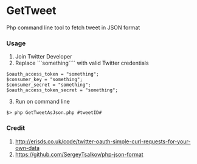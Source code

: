 GetTweet
=========

Php command line tool to fetch tweet in JSON format
  
### Usage ### 
1. Join Twitter Developer
2. Replace ```something```` with valid Twitter credentials
````
$oauth_access_token = "something";
$consumer_key = "something";
$consumer_secret = "something";
$oauth_access_token_secret = "something";
````
3. Run on command line
````
$> php GetTweetAsJson.php #tweetID#
````

### Credit ###
1. http://erisds.co.uk/code/twitter-oauth-simple-curl-requests-for-your-own-data
2. https://github.com/SergeyTsalkov/php-json-format
